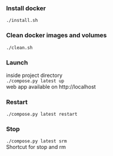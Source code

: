 ### Install docker

`./install.sh`

### Clean docker images and volumes

`./clean.sh`

### Launch

inside project directory  
`./compose.py latest up`  
web app available on http://localhost

### Restart

`./compose.py latest restart`

### Stop

`./compose.py latest srm`  
Shortcut for stop and rm
